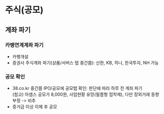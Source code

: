 # 주식(공모)
## 계좌 파기
### 카뱅연계계좌 파기
- 카뱅개설
- 증권사 주식계좌 파기(상품/서버스 탭 중간쯤): 신한, KB, 하나, 한국투자, NH 가능
### 공모 확인
- 38.co.kr 중간쯤 IPO/공모에 공모탭 확인: 판단에 따라 하루 전 계좌 파기  
(참고) 아셈스 공모가 8,000원, 사업현황 유망(필름형 접착제), 다만 장외거래 동향 부정 -> 비추
- 증거금 이상 이체 후 공모
